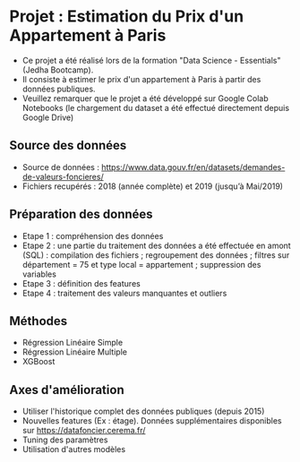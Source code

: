 # Projet : Estimation du Prix d'un Appartement à Paris

* Ce projet a été réalisé lors de la formation "Data Science - Essentials" (Jedha Bootcamp).
* Il consiste à estimer le prix d'un appartement à Paris à partir des données publiques.
* Veuillez remarquer que le projet a été développé sur Google Colab Notebooks (le chargement du dataset a été effectué directement depuis Google Drive)

## Source des données
* Source de données : https://www.data.gouv.fr/en/datasets/demandes-de-valeurs-foncieres/
* Fichiers recupérés : 2018 (année complète) et 2019 (jusqu’à Mai/2019)

## Préparation des données
* Etape 1 : compréhension des données
* Etape 2 : une partie du traitement des données a été effectuée en amont (SQL) : compilation des fichiers ; regroupement des données ; filtres sur département = 75 et type local = appartement ; suppression des variables
* Etape 3 : définition des features
* Etape 4 : traitement des valeurs manquantes et outliers

## Méthodes
* Régression Linéaire Simple
* Régression Linéaire Multiple
* XGBoost

## Axes d'amélioration
* Utiliser l'historique complet des données publiques (depuis 2015)
* Nouvelles features (Ex : étage). Données supplémentaires disponibles sur https://datafoncier.cerema.fr/
* Tuning des paramètres
* Utilisation d'autres modèles

